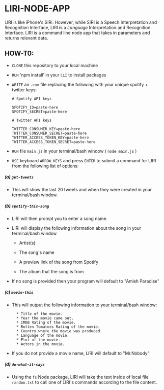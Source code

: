 # LIRI-NODE-APP
LIRI is like iPhone's SIRI. However, while SIRI is a Speech Interpretation and Recognition Interface, LIRI is a _Language_ Interpretation and Recognition Interface. LIRI is a command line node app that takes in parameters and returns relevant data.

## HOW-T0:
* `CLONE` this repository to your local machine
* `RUN` 'npm install' in your `CLI` to install packages
* `WRITE` an `.env` file replacing the following with your unique spotify + twitter keys:

    ```
    # Spotify API keys

    SPOTIFY_ID=paste-here
    SPOTIFY_SECRET=paste-here

    # Twitter API keys

    TWITTER_CONSUMER_KEY=paste-here
    TWITTER_CONSUMER_SECRET=paste-here
    TWITTER_ACCESS_TOKEN_KEY=paste-here
    TWITTER_ACCESS_TOKEN_SECRET=paste-here

    ```
* `RUN` file `main.js` in your terminal/bash window ( `node main.js` )
* `USE` keyboard `ARROW KEYS` and press `ENTER` to submit a command for LIRI from the following list of options:

##### (a) `get-tweets`

   * This will show the last 20 tweets and when they were created in your terminal/bash window.

##### (b) `spotify-this-song`

   * LIRI will then prompt you to enter a song name.

   * LIRI will display the following information about the song in your terminal/bash window
     
     * Artist(s)
     
     * The song's name
     
     * A preview link of the song from Spotify
     
     * The album that the song is from

   * If no song is provided then your program will default to "Amish Paradise"

##### (c) `movie-this`

   * This will output the following information to your terminal/bash window:

     ```
       * Title of the movie.
       * Year the movie came out.
       * IMDB Rating of the movie.
       * Rotten Tomatoes Rating of the movie.
       * Country where the movie was produced.
       * Language of the movie.
       * Plot of the movie.
       * Actors in the movie.
     ```

  * If you do not provide a movie name, LIRI will default to "Mr.Nobody"

##### (d) `do-what-it-says`

* Using the `fs` Node package, LIRI will take the text inside of local file `random.txt` to call one of LIRI's commands according to the file content.

